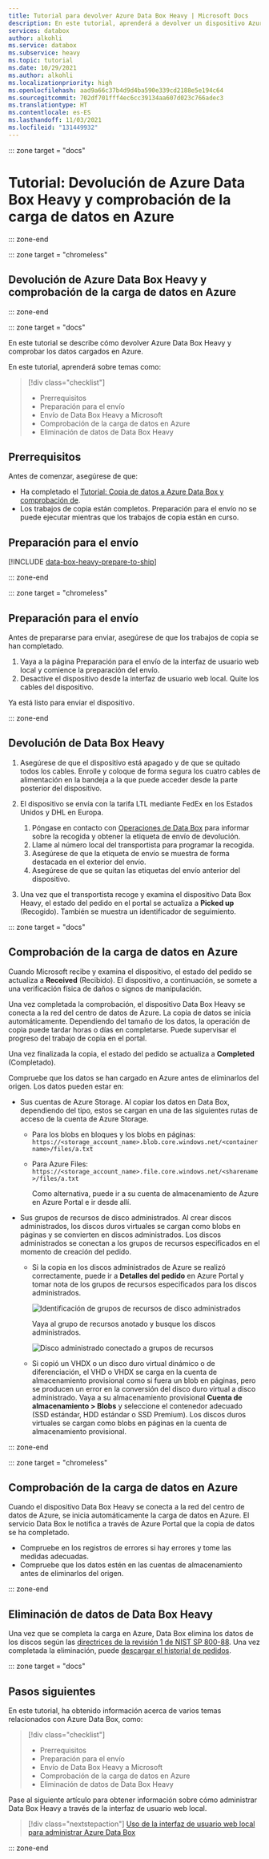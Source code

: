 ```yaml
---
title: Tutorial para devolver Azure Data Box Heavy | Microsoft Docs
description: En este tutorial, aprenderá a devolver un dispositivo Azure Data Box Heavy, lo que incluye la preparación del envío, el envío de Data Box Heavy, la comprobación de la carga de datos y la eliminación de datos.
services: databox
author: alkohli
ms.service: databox
ms.subservice: heavy
ms.topic: tutorial
ms.date: 10/29/2021
ms.author: alkohli
ms.localizationpriority: high
ms.openlocfilehash: aad9a66c37b4d9d4ba590e339cd2188e5e194c64
ms.sourcegitcommit: 702df701fff4ec6cc39134aa607d023c766adec3
ms.translationtype: HT
ms.contentlocale: es-ES
ms.lasthandoff: 11/03/2021
ms.locfileid: "131449932"
---
```

::: zone target = "docs"

# <a name="tutorial-return-azure-data-box-heavy-and-verify-data-upload-to-azure"></a>Tutorial: Devolución de Azure Data Box Heavy y comprobación de la carga de datos en Azure

::: zone-end

::: zone target = "chromeless"

## <a name="return-azure-data-box-heavy-and-verify-data-upload-to-azure"></a>Devolución de Azure Data Box Heavy y comprobación de la carga de datos en Azure

::: zone-end

::: zone target = "docs"

En este tutorial se describe cómo devolver Azure Data Box Heavy y comprobar los datos cargados en Azure.

En este tutorial, aprenderá sobre temas como:

> [!div class="checklist"]
> * Prerrequisitos
> * Preparación para el envío
> * Envío de Data Box Heavy a Microsoft
> * Comprobación de la carga de datos en Azure
> * Eliminación de datos de Data Box Heavy

## <a name="prerequisites"></a>Prerrequisitos

Antes de comenzar, asegúrese de que:

- Ha completado el [Tutorial: Copia de datos a Azure Data Box y comprobación de](data-box-heavy-deploy-copy-data.md).
- Los trabajos de copia están completos. Preparación para el envío no se puede ejecutar mientras que los trabajos de copia están en curso.


## <a name="prepare-to-ship"></a>Preparación para el envío

[!INCLUDE [data-box-heavy-prepare-to-ship](../../includes/data-box-heavy-prepare-to-ship.md)]

::: zone-end

::: zone target = "chromeless"

## <a name="prepare-to-ship"></a>Preparación para el envío

Antes de prepararse para enviar, asegúrese de que los trabajos de copia se han completado.

1. Vaya a la página Preparación para el envío de la interfaz de usuario web local y comience la preparación del envío.
2. Desactive el dispositivo desde la interfaz de usuario web local. Quite los cables del dispositivo.

Ya está listo para enviar el dispositivo.

::: zone-end

## <a name="ship-data-box-heavy-back"></a>Devolución de Data Box Heavy

1. Asegúrese de que el dispositivo está apagado y de que se quitado todos los cables. Enrolle y coloque de forma segura los cuatro cables de alimentación en la bandeja a la que puede acceder desde la parte posterior del dispositivo.
2. El dispositivo se envía con la tarifa LTL mediante FedEx en los Estados Unidos y DHL en Europa.

    1. Póngase en contacto con [Operaciones de Data Box](mailto:DataBoxOps@microsoft.com) para informar sobre la recogida y obtener la etiqueta de envío de devolución.
    2. Llame al número local del transportista para programar la recogida.
    3. Asegúrese de que la etiqueta de envío se muestra de forma destacada en el exterior del envío.
    4. Asegúrese de que se quitan las etiquetas del envío anterior del dispositivo.
3. Una vez que el transportista recoge y examina el dispositivo Data Box Heavy, el estado del pedido en el portal se actualiza a **Picked up** (Recogido). También se muestra un identificador de seguimiento.

::: zone target = "docs"

## <a name="verify-data-upload-to-azure"></a>Comprobación de la carga de datos en Azure

Cuando Microsoft recibe y examina el dispositivo, el estado del pedido se actualiza a **Received** (Recibido). El dispositivo, a continuación, se somete a una verificación física de daños o signos de manipulación.

Una vez completada la comprobación, el dispositivo Data Box Heavy se conecta a la red del centro de datos de Azure. La copia de datos se inicia automáticamente. Dependiendo del tamaño de los datos, la operación de copia puede tardar horas o días en completarse. Puede supervisar el progreso del trabajo de copia en el portal.

Una vez finalizada la copia, el estado del pedido se actualiza a **Completed** (Completado).

Compruebe que los datos se han cargado en Azure antes de eliminarlos del origen. Los datos pueden estar en:

- Sus cuentas de Azure Storage. Al copiar los datos en Data Box, dependiendo del tipo, estos se cargan en una de las siguientes rutas de acceso de la cuenta de Azure Storage.

  - Para los blobs en bloques y los blobs en páginas: `https://<storage_account_name>.blob.core.windows.net/<containername>/files/a.txt`
  - Para Azure Files: `https://<storage_account_name>.file.core.windows.net/<sharename>/files/a.txt`

    Como alternativa, puede ir a su cuenta de almacenamiento de Azure en Azure Portal e ir desde allí.

- Sus grupos de recursos de disco administrados. Al crear discos administrados, los discos duros virtuales se cargan como blobs en páginas y se convierten en discos administrados. Los discos administrados se conectan a los grupos de recursos especificados en el momento de creación del pedido. 

    - Si la copia en los discos administrados de Azure se realizó correctamente, puede ir a **Detalles del pedido** en Azure Portal y tomar nota de los grupos de recursos especificados para los discos administrados.

        ![Identificación de grupos de recursos de disco administrados](media/data-box-deploy-copy-data-from-vhds/order-details-managed-disk-resource-groups.png)

        Vaya al grupo de recursos anotado y busque los discos administrados.

        ![Disco administrado conectado a grupos de recursos](media/data-box-deploy-copy-data-from-vhds/managed-disks-resource-group.png)

    - Si copió un VHDX o un disco duro virtual dinámico o de diferenciación, el VHD o VHDX se carga en la cuenta de almacenamiento provisional como si fuera un blob en páginas, pero se producen un error en la conversión del disco duro virtual a disco administrado. Vaya a su almacenamiento provisional **Cuenta de almacenamiento > Blobs** y seleccione el contenedor adecuado (SSD estándar, HDD estándar o SSD Premium). Los discos duros virtuales se cargan como blobs en páginas en la cuenta de almacenamiento provisional.
    
::: zone-end

::: zone target = "chromeless"

## <a name="verify-data-upload-to-azure"></a>Comprobación de la carga de datos en Azure

Cuando el dispositivo Data Box Heavy se conecta a la red del centro de datos de Azure, se inicia automáticamente la carga de datos en Azure. El servicio Data Box le notifica a través de Azure Portal que la copia de datos se ha completado.

- Compruebe en los registros de errores si hay errores y tome las medidas adecuadas.
- Compruebe que los datos estén en las cuentas de almacenamiento antes de eliminarlos del origen.

::: zone-end

## <a name="erasure-of-data-from-data-box-heavy"></a>Eliminación de datos de Data Box Heavy
 
Una vez que se completa la carga en Azure, Data Box elimina los datos de los discos según las [directrices de la revisión 1 de NIST SP 800-88](https://csrc.nist.gov/News/2014/Released-SP-800-88-Revision-1,-Guidelines-for-Medi). Una vez completada la eliminación, puede [descargar el historial de pedidos](data-box-portal-admin.md#download-order-history).

::: zone target = "docs"

## <a name="next-steps"></a>Pasos siguientes

En este tutorial, ha obtenido información acerca de varios temas relacionados con Azure Data Box, como:

> [!div class="checklist"]
> * Prerrequisitos
> * Preparación para el envío
> * Envío de Data Box Heavy a Microsoft
> * Comprobación de la carga de datos en Azure
> * Eliminación de datos de Data Box Heavy

Pase al siguiente artículo para obtener información sobre cómo administrar Data Box Heavy a través de la interfaz de usuario web local.

> [!div class="nextstepaction"]
> [Uso de la interfaz de usuario web local para administrar Azure Data Box](./data-box-local-web-ui-admin.md)

::: zone-end



